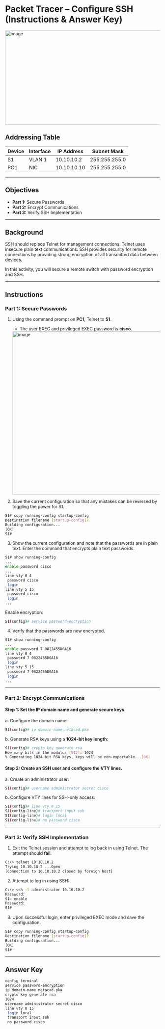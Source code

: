 # Packet Tracer – Configure SSH (Instructions & Answer Key)

<img width="720" height="307" alt="image" src="https://github.com/user-attachments/assets/afe3c167-a810-4df6-8bb2-a294d8eb2b49" />


## Addressing Table

| Device | Interface | IP Address  | Subnet Mask     |
|--------|-----------|-------------|-----------------|
| S1     | VLAN 1    | 10.10.10.2  | 255.255.255.0   |
| PC1    | NIC       | 10.10.10.10 | 255.255.255.0   |

---

## Objectives
- **Part 1:** Secure Passwords  
- **Part 2:** Encrypt Communications  
- **Part 3:** Verify SSH Implementation  

---

## Background
SSH should replace Telnet for management connections. Telnet uses insecure plain text communications. SSH provides security for remote connections by providing strong encryption of all transmitted data between devices.  

In this activity, you will secure a remote switch with password encryption and SSH.

---

## Instructions

### Part 1: Secure Passwords

1. Using the command prompt on **PC1**, Telnet to **S1**.  
   - The user EXEC and privileged EXEC password is **cisco**.
   <img width="603" height="532" alt="image" src="https://github.com/user-attachments/assets/b286f3ae-0739-4031-a6fa-a87d49bc263d" />


2. Save the current configuration so that any mistakes can be reversed by toggling the power for S1.

```bash
S1# copy running-config startup-config
Destination filename [startup-config]? 
Building configuration...
[OK]
S1#
```

3. Show the current configuration and note that the passwords are in plain text. Enter the command that encrypts plain text passwords.

```bash
S1# show running-config
...
enable password cisco
...
line vty 0 4
 password cisco
 login
line vty 5 15
 password cisco
 login
...
```

Enable encryption:

```bash
S1(config)# service password-encryption
```

4. Verify that the passwords are now encrypted.

```bash
S1# show running-config
...
enable password 7 0822455D0A16
line vty 0 4
 password 7 0822455D0A16
 login
line vty 5 15
 password 7 0822455D0A16
 login
...
```

---

### Part 2: Encrypt Communications

#### Step 1: Set the IP domain name and generate secure keys.

a. Configure the domain name:

```bash
S1(config)# ip domain-name netacad.pka
```

b. Generate RSA keys using a **1024-bit key length**:

```bash
S1(config)# crypto key generate rsa
How many bits in the modulus [512]: 1024
% Generating 1024 bit RSA keys, keys will be non-exportable...[OK]
```

#### Step 2: Create an SSH user and configure the VTY lines.

a. Create an administrator user:

```bash
S1(config)# username administrator secret cisco
```

b. Configure VTY lines for SSH-only access:

```bash
S1(config)# line vty 0 15
S1(config-line)# transport input ssh
S1(config-line)# login local
S1(config-line)# no password cisco
```

---

### Part 3: Verify SSH Implementation

1. Exit the Telnet session and attempt to log back in using Telnet. The attempt should **fail**.

```bash
C:\> telnet 10.10.10.2
Trying 10.10.10.2 ...Open
[Connection to 10.10.10.2 closed by foreign host]
```

2. Attempt to log in using SSH:

```bash
C:\> ssh -l administrator 10.10.10.2
Password: 
S1> enable
Password: 
S1#
```

3. Upon successful login, enter privileged EXEC mode and save the configuration.

```bash
S1# copy running-config startup-config
Destination filename [startup-config]? 
Building configuration...
[OK]
S1#
```

---

## Answer Key

```bash
config terminal
service password-encryption
ip domain-name netacad.pka
crypto key generate rsa
1024
username administrator secret cisco
line vty 0 15
 login local
 transport input ssh
 no password cisco
```
